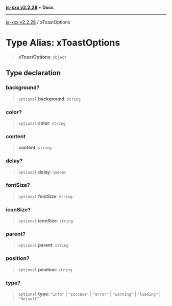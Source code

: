 [**js-xxx v2.2.28**](../README.md) • **Docs**

***

[js-xxx v2.2.28](../README.md) / xToastOptions

# Type Alias: xToastOptions

> **xToastOptions**: `object`

## Type declaration

### background?

> `optional` **background**: `string`

### color?

> `optional` **color**: `string`

### content

> **content**: `string`

### delay?

> `optional` **delay**: `number`

### fontSize?

> `optional` **fontSize**: `string`

### iconSize?

> `optional` **iconSize**: `string`

### parent?

> `optional` **parent**: `string`

### position?

> `optional` **position**: `string`

### type?

> `optional` **type**: `"info"` \| `"success"` \| `"error"` \| `"warning"` \| `"loading"` \| `"default"`
